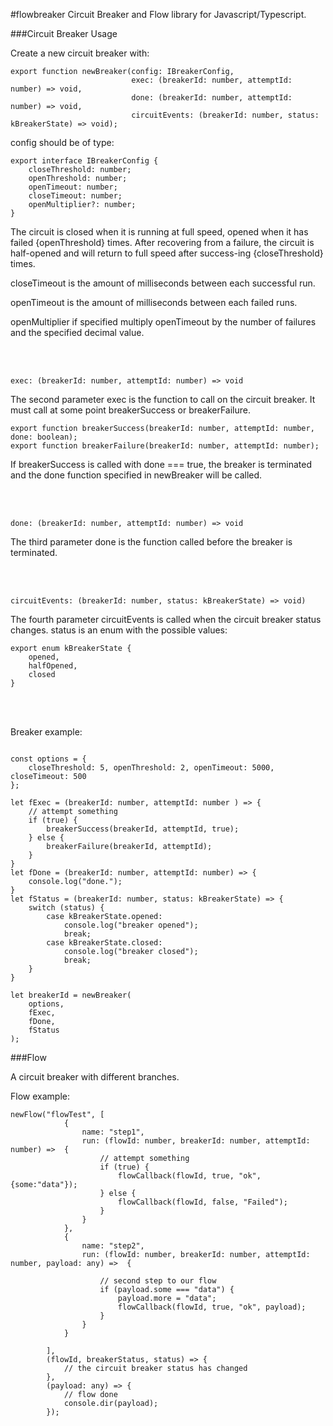 #flowbreaker
Circuit Breaker and Flow library for Javascript/Typescript.

###Circuit Breaker Usage

Create a new circuit breaker with:
```
export function newBreaker(config: IBreakerConfig,
                           exec: (breakerId: number, attemptId: number) => void,
                           done: (breakerId: number, attemptId: number) => void,
                           circuitEvents: (breakerId: number, status: kBreakerState) => void);
```
config should be of type:
```
export interface IBreakerConfig {
    closeThreshold: number;
    openThreshold: number;
    openTimeout: number;
    closeTimeout: number;
    openMultiplier?: number;
}
```
The circuit is closed when it is running at full speed, opened when it has failed {openThreshold} times.
After recovering from a failure, the circuit is half-opened and will return to full speed after success-ing {closeThreshold} times.

closeTimeout is the amount of milliseconds between each successful  run.

openTimeout is the amount of milliseconds between each failed runs.

openMultiplier if specified multiply openTimeout by the number of failures and the specified decimal value.

<br><br>

```
exec: (breakerId: number, attemptId: number) => void
```

The second parameter exec is the function to call on the circuit breaker.
It must call at some point breakerSuccess or breakerFailure.
```
export function breakerSuccess(breakerId: number, attemptId: number, done: boolean);
export function breakerFailure(breakerId: number, attemptId: number);
```
If breakerSuccess is called with done === true, the breaker is terminated and the done function specified in newBreaker will be called.

<br><br>

```
done: (breakerId: number, attemptId: number) => void
```
The third parameter done is the function called before the breaker is terminated.

<br><br>

```
circuitEvents: (breakerId: number, status: kBreakerState) => void)
```
The fourth parameter circuitEvents is called when the circuit breaker status changes.
status is an enum with the possible values:
```
export enum kBreakerState {
    opened,
    halfOpened,
    closed
}
```

<br><br>

Breaker example:

```

const options = {
    closeThreshold: 5, openThreshold: 2, openTimeout: 5000, closeTimeout: 500
};

let fExec = (breakerId: number, attemptId: number ) => {
    // attempt something
    if (true) {
        breakerSuccess(breakerId, attemptId, true);
    } else {
        breakerFailure(breakerId, attemptId);
    }
}
let fDone = (breakerId: number, attemptId: number) => {
    console.log("done.");
}
let fStatus = (breakerId: number, status: kBreakerState) => {
    switch (status) {
        case kBreakerState.opened:
            console.log("breaker opened");
            break;
        case kBreakerState.closed:
            console.log("breaker closed");
            break;
    }
}

let breakerId = newBreaker(
    options,
    fExec,
    fDone,
    fStatus
);
```

###Flow

A circuit breaker with different branches.

Flow example:

```
newFlow("flowTest", [
            {
                name: "step1",
                run: (flowId: number, breakerId: number, attemptId: number) =>  {
                    // attempt something
                    if (true) {
                        flowCallback(flowId, true, "ok", {some:"data"});
                    } else {
                        flowCallback(flowId, false, "Failed");
                    }
                }
            },
            {
                name: "step2",
                run: (flowId: number, breakerId: number, attemptId: number, payload: any) =>  {
                   
                    // second step to our flow
                    if (payload.some === "data") {
                        payload.more = "data";
                        flowCallback(flowId, true, "ok", payload);
                    }
                }
            }

        ],
        (flowId, breakerStatus, status) => {
            // the circuit breaker status has changed 
        },
        (payload: any) => {
            // flow done
            console.dir(payload);
        });

```